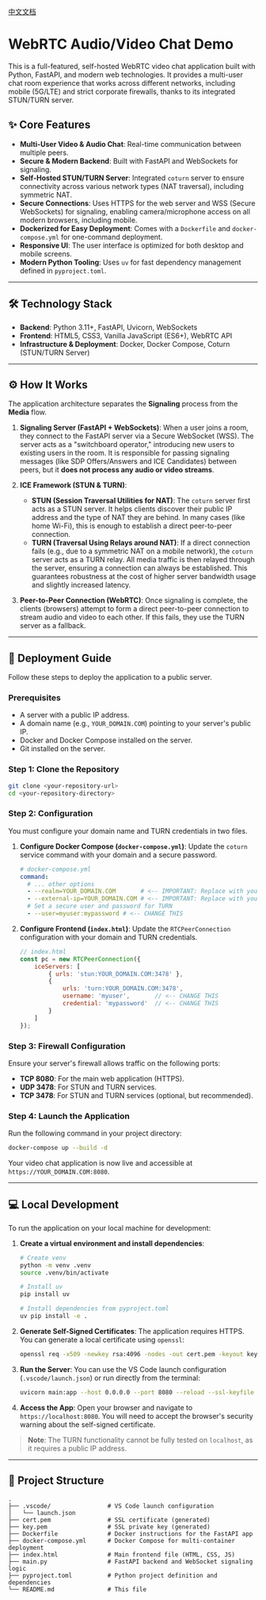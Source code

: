 [中文文档](./README.zh-CN.md)

# WebRTC Audio/Video Chat Demo

This is a full-featured, self-hosted WebRTC video chat application built with Python, FastAPI, and modern web technologies. It provides a multi-user chat room experience that works across different networks, including mobile (5G/LTE) and strict corporate firewalls, thanks to its integrated STUN/TURN server.


## ✨ Core Features

- **Multi-User Video & Audio Chat**: Real-time communication between multiple peers.
- **Secure & Modern Backend**: Built with FastAPI and WebSockets for signaling.
- **Self-Hosted STUN/TURN Server**: Integrated `coturn` server to ensure connectivity across various network types (NAT traversal), including symmetric NAT.
- **Secure Connections**: Uses HTTPS for the web server and WSS (Secure WebSockets) for signaling, enabling camera/microphone access on all modern browsers, including mobile.
- **Dockerized for Easy Deployment**: Comes with a `Dockerfile` and `docker-compose.yml` for one-command deployment.
- **Responsive UI**: The user interface is optimized for both desktop and mobile screens.
- **Modern Python Tooling**: Uses `uv` for fast dependency management defined in `pyproject.toml`.

---

## 🛠️ Technology Stack

- **Backend**: Python 3.11+, FastAPI, Uvicorn, WebSockets
- **Frontend**: HTML5, CSS3, Vanilla JavaScript (ES6+), WebRTC API
- **Infrastructure & Deployment**: Docker, Docker Compose, Coturn (STUN/TURN Server)

---

## ⚙️ How It Works

The application architecture separates the **Signaling** process from the **Media** flow.

1.  **Signaling Server (FastAPI + WebSockets)**: When a user joins a room, they connect to the FastAPI server via a Secure WebSocket (WSS). The server acts as a "switchboard operator," introducing new users to existing users in the room. It is responsible for passing signaling messages (like SDP Offers/Answers and ICE Candidates) between peers, but it **does not process any audio or video streams**.

2.  **ICE Framework (STUN & TURN)**:
    -   **STUN (Session Traversal Utilities for NAT)**: The `coturn` server first acts as a STUN server. It helps clients discover their public IP address and the type of NAT they are behind. In many cases (like home Wi-Fi), this is enough to establish a direct peer-to-peer connection.
    -   **TURN (Traversal Using Relays around NAT)**: If a direct connection fails (e.g., due to a symmetric NAT on a mobile network), the `coturn` server acts as a TURN relay. All media traffic is then relayed through the server, ensuring a connection can always be established. This guarantees robustness at the cost of higher server bandwidth usage and slightly increased latency.

3.  **Peer-to-Peer Connection (WebRTC)**: Once signaling is complete, the clients (browsers) attempt to form a direct peer-to-peer connection to stream audio and video to each other. If this fails, they use the TURN server as a fallback.

---

## 🚀 Deployment Guide

Follow these steps to deploy the application to a public server.

### Prerequisites

- A server with a public IP address.
- A domain name (e.g., `YOUR_DOMAIN.COM`) pointing to your server's public IP.
- Docker and Docker Compose installed on the server.
- Git installed on the server.

### Step 1: Clone the Repository

```bash
git clone <your-repository-url>
cd <your-repository-directory>
```

### Step 2: Configuration

You must configure your domain name and TURN credentials in two files.

1.  **Configure Docker Compose (`docker-compose.yml`)**:
    Update the `coturn` service command with your domain and a secure password.

    ```yaml
    # docker-compose.yml
    command:
      # ... other options
      - --realm=YOUR_DOMAIN.COM       # <-- IMPORTANT: Replace with your domain
      - --external-ip=YOUR_DOMAIN.COM # <-- IMPORTANT: Replace with your domain
      # Set a secure user and password for TURN
      - --user=myuser:mypassword # <-- CHANGE THIS
    ```

2.  **Configure Frontend (`index.html`)**:
    Update the `RTCPeerConnection` configuration with your domain and TURN credentials.

    ```javascript
    // index.html
    const pc = new RTCPeerConnection({
        iceServers: [
            { urls: 'stun:YOUR_DOMAIN.COM:3478' },
            {
                urls: 'turn:YOUR_DOMAIN.COM:3478',
                username: 'myuser',       // <-- CHANGE THIS
                credential: 'mypassword'  // <-- CHANGE THIS
            }
        ]
    });
    ```

### Step 3: Firewall Configuration

Ensure your server's firewall allows traffic on the following ports:
- **TCP 8080**: For the main web application (HTTPS).
- **UDP 3478**: For STUN and TURN services.
- **TCP 3478**: For STUN and TURN services (optional, but recommended).

### Step 4: Launch the Application

Run the following command in your project directory:

```bash
docker-compose up --build -d
```

Your video chat application is now live and accessible at `https://YOUR_DOMAIN.COM:8080`.

---

## 💻 Local Development

To run the application on your local machine for development:

1.  **Create a virtual environment and install dependencies**:
    ```bash
    # Create venv
    python -m venv .venv
    source .venv/bin/activate

    # Install uv
    pip install uv

    # Install dependencies from pyproject.toml
    uv pip install -e .
    ```

2.  **Generate Self-Signed Certificates**:
    The application requires HTTPS. You can generate a local certificate using `openssl`:
    ```bash
    openssl req -x509 -newkey rsa:4096 -nodes -out cert.pem -keyout key.pem -days 365 -subj "/CN=localhost"
    ```

3.  **Run the Server**:
    You can use the VS Code launch configuration (`.vscode/launch.json`) or run directly from the terminal:
    ```bash
    uvicorn main:app --host 0.0.0.0 --port 8080 --reload --ssl-keyfile ./key.pem --ssl-certfile ./cert.pem
    ```

4.  **Access the App**:
    Open your browser and navigate to `https://localhost:8080`. You will need to accept the browser's security warning about the self-signed certificate.

> **Note**: The TURN functionality cannot be fully tested on `localhost`, as it requires a public IP address.

---

## 📁 Project Structure

```
.
├── .vscode/                # VS Code launch configuration
│   └── launch.json
├── cert.pem                # SSL certificate (generated)
├── key.pem                 # SSL private key (generated)
├── Dockerfile              # Docker instructions for the FastAPI app
├── docker-compose.yml      # Docker Compose for multi-container deployment
├── index.html              # Main frontend file (HTML, CSS, JS)
├── main.py                 # FastAPI backend and WebSocket signaling logic
├── pyproject.toml          # Python project definition and dependencies
└── README.md               # This file
```
